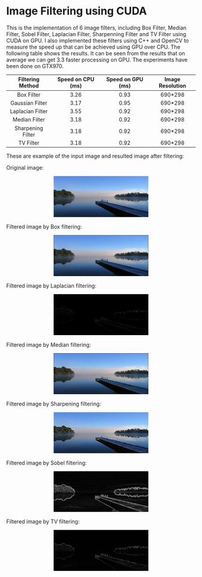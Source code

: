 # Image Filtering using CUDA

This is the implementation of 6 image filters, including Box Filter, Median Filter, Sobel Filter, Laplacian Filter, Sharpenning Filter and TV Filter using CUDA on GPU. I also implemented these filters using C++ and OpenCV to measure the speed up that can be achieved using GPU over CPU. The following table shows the results. It can be seen from the results that on average we can get 3.3 faster processing on GPU.
The experiments have been done on GTX970.


| Filtering Method  |  Speed on CPU (ms) | Speed on GPU (ms) | Image Resolution |
| :---:             | :---: | :---: | :---: |
| Box Filter        | 3.26 | 0.93 | 690*298 |
| Gaussian Filter   | 3.17 | 0.95 | 690*298 |
| Laplacian Filter  | 3.55 | 0.92 | 690*298 |
| Median Filter     | 3.18 | 0.92 | 690*298 |
| Sharpening Filter | 3.18 | 0.92 | 690*298 |
| TV Filter         | 3.18 | 0.92 | 690*298 |

These are example of the input image and resulted image after filtering:


Original image:
<p align="center">
  <img  src="BoxFilter/sample.jpeg" alt="alt text" width="50%" height="50%" title="Box filtering using GPU">
</p>

Filtered image by Box filtering:
<p align="center">
  <img  src="BoxFilter/sample_gpu.jpeg" alt="alt text" width="50%" height="50%" title="Box filtering using GPU">
</p>

Filtered image by Laplacian filtering:
<p align="center">
  <img  src="LaplacianFilter/sample_gpu.jpeg" alt="alt text" width="50%" height="50%" title="Box filtering using GPU">
</p>

Filtered image by Median filtering:
<p align="center">
  <img  src="MedianFilter/sample_gpu.jpeg" alt="alt text" width="50%" height="50%" title="Box filtering using GPU">
</p>

Filtered image by Sharpening filtering:
<p align="center">
  <img  src="SharpeningFilter/sample_cpu.jpeg" alt="alt text" width="50%" height="50%" title="Box filtering using GPU">
</p>

Filtered image by Sobel filtering:
<p align="center">
  <img  src="SobelEdgeDetectFilter/sample_gpu.jpeg" alt="alt text" width="50%" height="50%" title="Box filtering using GPU">
</p>

Filtered image by TV filtering:
<p align="center">
  <img  src="TVFilter/sample_gpu.jpeg" alt="alt text" width="50%" height="50%" title="Box filtering using GPU">
</p>

